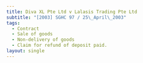 ```yaml
---
title: Diva XL Pte Ltd v Lalasis Trading Pte Ltd
subtitle: "[2003] SGHC 97 / 25\_April\_2003"
tags:
  - Contract
  - Sale of goods
  - Non-delivery of goods
  - Claim for refund of deposit paid.
layout: single
---
```


